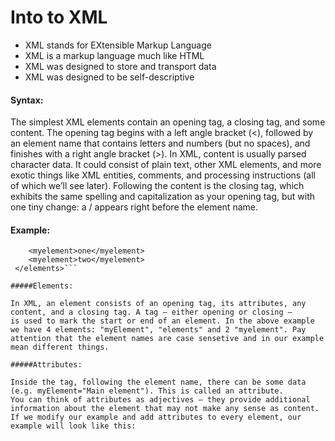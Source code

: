 # Into to XML

* XML stands for EXtensible Markup Language
* XML is a markup language much like HTML
* XML was designed to store and transport data
* XML was designed to be self-descriptive

#### Syntax: 

The simplest XML elements contain an opening tag, a closing tag, and some content. The opening tag begins with a left angle bracket (<), 
followed by an element name that contains letters and numbers (but no spaces), and finishes with a right angle bracket (>). In XML, 
content is usually parsed character data. It could consist of plain text, other XML elements, and more exotic things like XML entities, 
comments, and processing instructions (all of which we’ll see later). Following the content is the closing tag, which exhibits the same
spelling and capitalization as your opening tag, but with one tiny change: a / appears right before the element name.

#### Example:

```<elements> 
    <myelement>one</myelement> 
    <myelement>two</myelement> 
 </elements>```
 
#####Elements:

In XML, an element consists of an opening tag, its attributes, any content, and a closing tag. A tag – either opening or closing – 
is used to mark the start or end of an element. In the above example we have 4 elements: "myElement", "elements" and 2 "myelement". Pay attention that the element names are case sensetive and in our example mean different things. 

#####Attributes:

Inside the tag, following the element name, there can be some data (e.g. myElement="Main element"). This is called an attribute.
You can think of attributes as adjectives – they provide additional information about the element that may not make any sense as content.
If we modify our example and add attributes to every element, our example will look like this:


